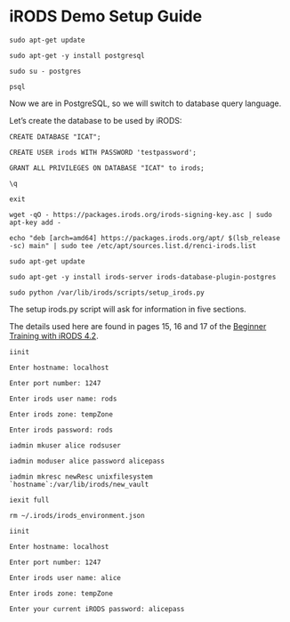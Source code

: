# iRODS Demo Setup Guide

```
sudo apt-get update

sudo apt-get -y install postgresql

sudo su - postgres

psql

```

Now we are in PostgreSQL, so we will switch to database query language.

Let’s create the database to be used by iRODS:

```
CREATE DATABASE "ICAT";

CREATE USER irods WITH PASSWORD 'testpassword';

GRANT ALL PRIVILEGES ON DATABASE "ICAT" to irods;

\q

exit

wget -qO - https://packages.irods.org/irods-signing-key.asc | sudo
apt-key add -

echo "deb [arch=amd64] https://packages.irods.org/apt/ $(lsb_release
-sc) main" | sudo tee /etc/apt/sources.list.d/renci-irods.list

sudo apt-get update

sudo apt-get -y install irods-server irods-database-plugin-postgres

sudo python /var/lib/irods/scripts/setup_irods.py

```

The setup irods.py script will ask for information in five sections.

The details used here are found in pages 15, 16 and 17 of the [Beginner Training with iRODS 4.2](irods_beginner_training_2018.pdf).

```
iinit

Enter hostname: localhost

Enter port number: 1247

Enter irods user name: rods

Enter irods zone: tempZone

Enter irods password: rods

iadmin mkuser alice rodsuser

iadmin moduser alice password alicepass

iadmin mkresc newResc unixfilesystem
`hostname`:/var/lib/irods/new_vault

iexit full

rm ~/.irods/irods_environment.json

iinit

Enter hostname: localhost

Enter port number: 1247

Enter irods user name: alice

Enter irods zone: tempZone

Enter your current iRODS password: alicepass

```

